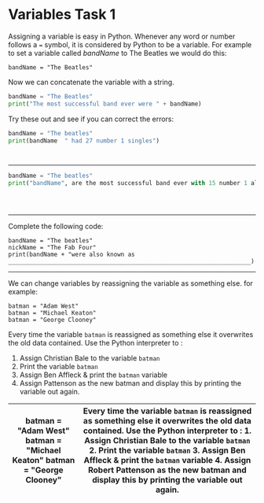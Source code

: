# Variables Task 1
Assigning a variable is easy in Python. Whenever any word or number follows a `=` symbol, it is considered by Python to be a variable.
For example to set a variable called *bandName* to The Beatles we would do this:

`bandName = "The Beatles"`

Now we can concatenate the variable with a string.

```python
bandName = "The Beatles"
print("The most successful band ever were " + bandName)
```

Try these out and see if you can correct the errors:

<!-- Would be good if I could include a number in front of each task. This seems to upset the code block layout -->
```python
bandName = "The beatles"
print(bandName  " had 27 number 1 singles")
```

~~~


~~~


--- 	
```python
bandName = "The beatles"
print("bandName", are the most successful band ever with 15 number 1 albums)
```
~~~



~~~

--- 
Complete the following code:
``` 
bandName = "The beatles"
nickName = "The Fab Four"
print(bandName + "were also known as _____________________________________________________________________)
```
---
We can change variables by reassigning the variable as something else. for example:
```
batman = "Adam West"
batman = "Michael Keaton"
batman = "George Clooney"
```

Every time the variable `batman` is reassigned as something else it overwrites the old data contained.
Use the Python interpreter to :
1. Assign Christian Bale to the variable `batman`
2. Print the variable `batman`
3. Assign Ben Affleck & print the `batman` variable
4. Assign Pattenson as the new batman and display this by printing the variable out again.



| batman = "Adam West"  batman = "Michael Keaton"  batman = "George Clooney" | Every time the variable `batman` is reassigned as something else it overwrites the old data contained. Use the Python interpreter to : 1. Assign Christian Bale to the variable `batman` 2. Print the variable `batman` 3. Assign Ben Affleck & print the `batman` variable 4. Assign Robert Pattenson as the new batman and display this by printing the variable out again. |
|----------------------------------------------------------------------------|-------------------------------------------------------------------------------------------------------------------------------------------------------------------------------------------------------------------------------------------------------------------------------------------------------------------------------------------------------------------------------|
